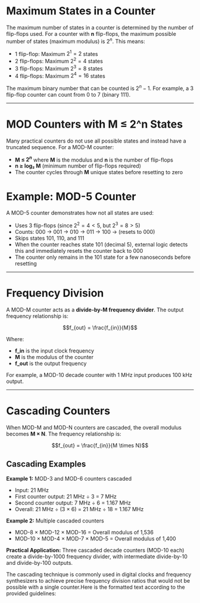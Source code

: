 # Maximum States in a Counter

The maximum number of states in a counter is determined by the number of flip-flops used. For a counter with **n** flip-flops, the maximum possible number of states (maximum modulus) is $2^n$. This means:

- 1 flip-flop: Maximum $2^1 = 2$ states
- 2 flip-flops: Maximum $2^2 = 4$ states
- 3 flip-flops: Maximum $2^3 = 8$ states
- 4 flip-flops: Maximum $2^4 = 16$ states

The maximum binary number that can be counted is $2^n - 1$. For example, a 3 flip-flop counter can count from 0 to 7 (binary 111).

---

# MOD Counters with M ≤ 2^n States

Many practical counters do not use all possible states and instead have a truncated sequence. For a MOD-M counter:

- **M ≤ $2^n$** where **M** is the modulus and **n** is the number of flip-flops
- **n ≥ log₂ M** (minimum number of flip-flops required)
- The counter cycles through **M** unique states before resetting to zero

# Example: MOD-5 Counter

A MOD-5 counter demonstrates how not all states are used:

- Uses 3 flip-flops (since $2^2 = 4 < 5$, but $2^3 = 8 > 5$)
- Counts: 000 → 001 → 010 → 011 → 100 → (resets to 000)
- Skips states 101, 110, and 111
- When the counter reaches state 101 (decimal 5), external logic detects this and immediately resets the counter back to 000
- The counter only remains in the 101 state for a few nanoseconds before resetting

---

# Frequency Division

A MOD-M counter acts as a **divide-by-M frequency divider**. The output frequency relationship is:

$$f_{out} = \frac{f_{in}}{M}$$

Where:

- **f_in** is the input clock frequency
- **M** is the modulus of the counter
- **f_out** is the output frequency

For example, a MOD-10 decade counter with 1 MHz input produces 100 kHz output.

---

# Cascading Counters

When MOD-M and MOD-N counters are cascaded, the overall modulus becomes **M × N**. The frequency relationship is:

$$f_{out} = \frac{f_{in}}{M \times N}$$

## Cascading Examples

**Example 1:** MOD-3 and MOD-6 counters cascaded

- Input: 21 MHz
- First counter output: 21 MHz ÷ 3 = 7 MHz
- Second counter output: 7 MHz ÷ 6 = 1.167 MHz
- Overall: 21 MHz ÷ (3 × 6) = 21 MHz ÷ 18 = 1.167 MHz

**Example 2:** Multiple cascaded counters

- MOD-8 × MOD-12 × MOD-16 = Overall modulus of 1,536
- MOD-10 × MOD-4 × MOD-7 × MOD-5 = Overall modulus of 1,400

**Practical Application:** Three cascaded decade counters (MOD-10 each) create a divide-by-1000 frequency divider, with intermediate divide-by-10 and divide-by-100 outputs.

The cascading technique is commonly used in digital clocks and frequency synthesizers to achieve precise frequency division ratios that would not be possible with a single counter.Here is the formatted text according to the provided guidelines:
